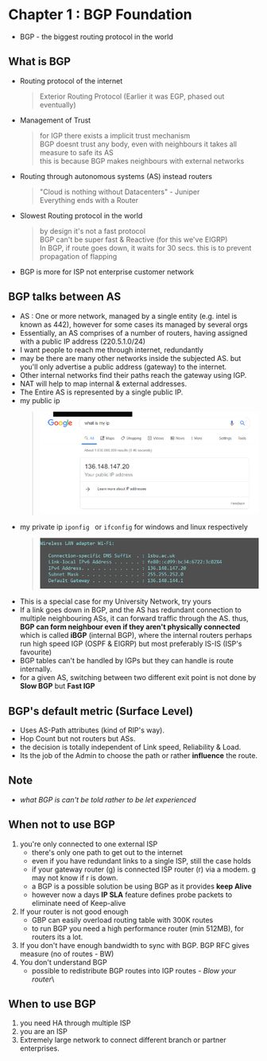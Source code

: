 # Chapter 1 : BGP Foundation
* BGP - the biggest routing protocol in the world

## What is BGP
* Routing protocol of the internet 
    > Exterior Routing Protocol (Earlier it was EGP, phased out eventually)
* Management of Trust 
    >  for IGP there exists a implicit trust mechanism <br>
      BGP doesnt trust any body, even with neighbours it takes all measure to safe its AS <br>
      this is because BGP makes neighbours with external networks 
* Routing through autonomous systems (AS) instead routers
    > "Cloud is nothing without Datacenters" - Juniper <br>
    Everything ends with a Router 
* Slowest Routing protocol in the world 
    > by design it's not a fast protocol <br>
    BGP can't be super fast & Reactive (for this we've EIGRP) <br>
    In BGP, if route goes down, it waits for 30 secs. this is to prevent propagation of flapping <br>
* BGP is more for ISP not enterprise customer network 

## BGP talks between AS 
* AS : One or more network, managed by a single entity (e.g. intel is known as 442), 
however for some cases its managed by several orgs 
* Essentially, an AS comprises of a number of routers, having assigned with a public IP
address (220.5.1.0/24)
* I want people to reach me through internet, redundantly 
* may be there are many other networks inside the subjected AS. but you'll only advertise 
a public address (gateway) to the internet. 
* Other internal networks find their paths reach the gateway using IGP.
* NAT will help to map internal & external addresses. 
* The Entire AS is represented by a single public IP. 
* my public ip 
    > ![](pics/pub_ip.png)
* my private ip `iponfig ` or `ifconfig` for windows and linux respectively 
    > ![](pics/pri_ip.png)
* This is a special case for my University Network, try yours 
* If a link goes down in BGP, and the AS has redundant connection to multiple neighbouring
ASs, it can forward traffic through the AS. thus, __BGP can form neighbour even if they aren't 
physically connected__ which is called __iBGP__ (internal BGP), where the internal routers perhaps 
run high speed IGP (OSPF & EIGRP) but most preferably IS-IS (ISP's favourite)
* BGP tables can't be handled by IGPs but they can handle is route internally.  
* for a given AS, switching between two different exit point is not done by __Slow BGP__ but
__Fast IGP__ 

## BGP's default metric (Surface Level)
* Uses AS-Path attributes (kind of RIP's way).
* Hop Count but not routers but ASs.
* the decision is totally independent of Link speed, Reliability & Load.
* Its the job of the Admin to choose the path or rather __influence__ the route.

## Note
*  _what BGP is can't be told rather to be let experienced_

## When not to use BGP
1. you're only connected to one external ISP 
      * there's only one path to get out to the internet <br>
      * even if you have redundant links to a single ISP, still the case holds <br> 
      * if your gateway router (g) is connected ISP router (r) via a modem. g may not know if r is down.
      * a BGP is a possible solution be using BGP as it provides __keep Alive__
      * however now a days __IP SLA__ feature defines probe packets to eliminate need of Keep-alive
2. If your router is not good enough 
      * GBP can easily overload routing table with 300K routes 
      * to run BGP you need a high performance router (min 512MB), for routers its a lot. 
3. If you don't have enough bandwidth to sync with BGP. BGP RFC gives measure (no of routes - BW)
4. You don't understand BGP 
      * possible to redistribute BGP routes into IGP routes - _Blow your router_\
      
## When to use BGP
1. you need HA through multiple ISP 
2. you are an ISP 
3. Extremely large network to connect different branch or partner enterprises. 
